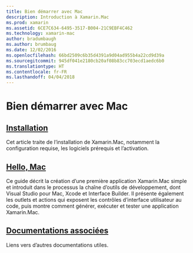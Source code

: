 ```yaml
---
title: Bien démarrer avec Mac
description: Introduction à Xamarin.Mac
ms.prod: xamarin
ms.assetid: 6CE7C634-6495-3517-B004-21C9EBF4C462
ms.technology: xamarin-mac
author: bradumbaugh
ms.author: brumbaug
ms.date: 12/02/2016
ms.openlocfilehash: 66bd2509c6b35d4391a9d04ad955b4a22cd9d39a
ms.sourcegitcommit: 945df041e2180cb20af08b83cc703ecd1aedc6b0
ms.translationtype: HT
ms.contentlocale: fr-FR
ms.lasthandoff: 04/04/2018
---
```

# <a name="getting-started-with-mac"></a>Bien démarrer avec Mac

##  <a name="installationmacget-startedinstallationmd"></a>[Installation](~/mac/get-started/installation.md)

Cet article traite de l’installation de Xamarin.Mac, notamment la configuration requise, les logiciels prérequis et l’activation.

##  <a name="hello-macmacget-startedhello-macmd"></a>[Hello, Mac](~/mac/get-started/hello-mac.md)

Ce guide décrit la création d’une première application Xamarin.Mac simple et introduit dans le processus la chaîne d’outils de développement, dont Visual Studio pour Mac, Xcode et Interface Builder. Il présente également les outlets et actions qui exposent les contrôles d’interface utilisateur au code, puis montre comment générer, exécuter et tester une application Xamarin.Mac.

##  <a name="related-documentationmacget-startedrelatedmd"></a>[Documentations associées](~/mac/get-started/related.md)

Liens vers d’autres documentations utiles.

